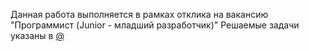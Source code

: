 Данная работа выполняется в рамках отклика на вакансию "Программист (Junior - младший разработчик)"
Решаемые задачи указаны в [@](https://github.com/LetovS/Letov_Test_work/issues/1)
